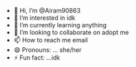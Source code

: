 - 👋 Hi, I’m @Airam90863
- 👀 I’m interested in idk
- 🌱 I’m currently learning anything
- 💞️ I’m looking to collaborate on adopt me
- 📫 How to reach me email
- 😄 Pronouns: ... she/her
- ⚡ Fun fact: ...idk

<!---
Airam90863/Airam90863 is a ✨ special ✨ repository because its `README.md` (this file) appears on your GitHub profile.
You can click the Preview link to take a look at your changes.
--->
